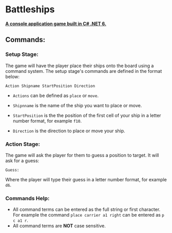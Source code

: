 # Battleships
<ins>**A console application game built in C# .NET 6.**</ins>

## Commands:

### Setup Stage:

The game will have the player place their ships onto the board using a command system. The setup stage's commands are defined in the format below:

```
Action Shipname StartPosition Direction
```

  - `Actions` can be defined as `place` or `move`.

  - `Shipnname` is the name of the ship you want to place or move.
  
  - `StartPosition` is the the position of the first cell of your ship in a letter number format, for example `f10`.

  - `Direction` is the direction to place or move your ship.


### Action Stage:

The game will ask the player for them to guess a position to target. It will ask for a guess:

```
Guess: 
```

Where the player will type their guess in a letter number format, for example `d6`.


### Commands Help:

 - All command terms can be entered as the full string or first character. For example the command `place carrier a1 right`
   can be entered as `p c a1 r`.
 - All command terms are **NOT** case sensitive.
